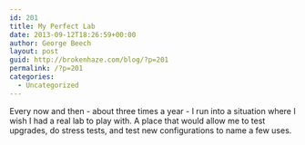```yaml
---
id: 201
title: My Perfect Lab
date: 2013-09-12T18:26:59+00:00
author: George Beech
layout: post
guid: http://brokenhaze.com/blog/?p=201
permalink: /?p=201
categories:
  - Uncategorized
---
```

<p>Every now and then - about three times a year - I run into a situation where I wish I had a real lab to play with. A place that would allow me to test upgrades, do stress tests, and test new configurations to name a few uses.</p>
